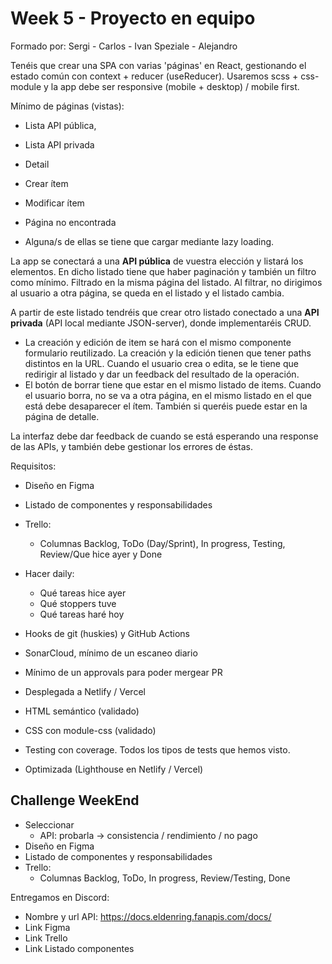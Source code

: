 # Week 5 - Proyecto en equipo

Formado por: Sergi - Carlos - Ivan Speziale - Alejandro

Tenéis que crear una SPA con varias 'páginas' en React, gestionando el estado común con context + reducer (useReducer). Usaremos scss + css-module y la app debe ser responsive (mobile + desktop) / mobile first.

Mínimo de páginas (vistas):

- Lista API pública,
- Lista API privada
- Detail
- Crear ítem
- Modificar ítem
- Página no encontrada

- Alguna/s de ellas se tiene que cargar mediante lazy loading.

La app se conectará a una **API pública** de vuestra elección y listará los elementos. En dicho listado tiene que haber paginación y también un filtro como mínimo. Filtrado en la misma página del listado. Al filtrar, no dirigimos al usuario a otra página, se queda en el listado y el listado cambia.

A partir de este listado tendréis que crear otro listado conectado a una **API privada** (API local mediante JSON-server), donde implementaréis CRUD.

- La creación y edición de item se hará con el mismo componente formulario reutilizado. La creación y la edición tienen que tener paths distintos en la URL. Cuando el usuario crea o edita, se le tiene que redirigir al listado y dar un feedback del resultado de la operación.
- El botón de borrar tiene que estar en el mismo listado de items. Cuando el usuario borra, no se va a otra página, en el mismo listado en el que está debe desaparecer el ítem. También si queréis puede estar en la página de detalle.

La interfaz debe dar feedback de cuando se está esperando una response de las APIs, y también debe gestionar los errores de éstas.

Requisitos:

- Diseño en Figma
- Listado de componentes y responsabilidades
- Trello:

  - Columnas Backlog, ToDo (Day/Sprint), In progress, Testing, Review/Que hice ayer y Done

- Hacer daily:

  - Qué tareas hice ayer
  - Qué stoppers tuve
  - Qué tareas haré hoy

- Hooks de git (huskies) y GitHub Actions
- SonarCloud, mínimo de un escaneo diario
- Mínimo de un approvals para poder mergear PR
- Desplegada a Netlify / Vercel

- HTML semántico (validado)
- CSS con module-css (validado)
- Testing con coverage. Todos los tipos de tests que hemos visto.
- Optimizada (Lighthouse en Netlify / Vercel)

## Challenge WeekEnd

- Seleccionar
  - API: probarla -> consistencia / rendimiento / no pago
- Diseño en Figma
- Listado de componentes y responsabilidades
- Trello:
  - Columnas Backlog, ToDo, In progress, Review/Testing, Done

Entregamos en Discord:

- Nombre y url API: https://docs.eldenring.fanapis.com/docs/
- Link Figma
- Link Trello
- Link Listado componentes
